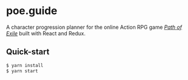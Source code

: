 # poe.guide

A character progression planner for the online Action RPG game *[Path of Exile](https://pathofexile.com)* built with React and Redux.

## Quick-start

```sh
$ yarn install
$ yarn start
```